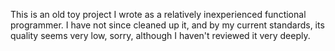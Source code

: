 This is an old toy project I wrote as a relatively inexperienced functional
programmer.  I have not since cleaned up it, and by my current standards, its
quality seems very low, sorry, although I haven't reviewed it very deeply.
